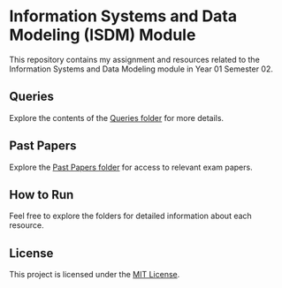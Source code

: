 # Information Systems and Data Modeling (ISDM) Module

This repository contains my assignment and resources related to the Information Systems and Data Modeling module in Year 01 Semester 02.

## Queries

Explore the contents of the [Queries folder](https://github.com/Harshamal-Masinghe/ISDM/tree/819a3097d14df3828bbdd7d10cbe79ee04c28729/Querys) for more details.

## Past Papers

Explore the [Past Papers folder](https://github.com/Harshamal-Masinghe/ISDM/tree/819a3097d14df3828bbdd7d10cbe79ee04c28729/Past%20Papers) for access to relevant exam papers.

## How to Run
Feel free to explore the folders for detailed information about each resource.

## License

This project is licensed under the [MIT License](LICENSE).
